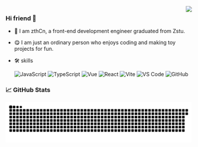 <img align="right" src="https://github-readme-stats.vercel.app/api?username=ZTH520&show_icons=true&icon_color=CE1D2D&text_color=718096&bg_color=ffffff&hide_title=true" /> 

### Hi friend 👋


- 🔭  I am zthCn, a front-end development engineer graduated from Zstu.
- 😋  I am just an ordinary person who enjoys coding and making toy projects for fun.
- 🛠️ skills

    ![JavaScript](https://img.shields.io/badge/-Javascript-black?style=plastic&logo=javascript)
    ![TypeScript](https://img.shields.io/badge/-Typescript-5cadff?style=plastic&logo=typescript)
    ![Vue](https://img.shields.io/badge/-Vue-42b883?style=plastic&logo=vue.js)
    ![React](https://img.shields.io/badge/-React-3b2e5a?style=plastic&logo=react)
    ![Vite](https://img.shields.io/badge/-Vite-bd34fe?style=plastic&logo=vite)
    ![VS Code](https://img.shields.io/badge/-VS%20Code-007ACC?style=plastic&logo=visual-studio-code)
    ![GitHub](https://img.shields.io/badge/-GitHub-181717?style=plastic&logo=github)

### 📈 GitHub Stats

<picture>
  <source media="(prefers-color-scheme: dark)" srcset="https://raw.githubusercontent.com/ZTH520/zthCN/output/github-contribution-grid-snake-dark.svg">
  <source media="(prefers-color-scheme: light)" srcset="https://raw.githubusercontent.com/ZTH520/zthCN/output/github-contribution-grid-snake.svg">
  <img alt="github contribution grid snake animation" src="https://raw.githubusercontent.com/ZTH520/zthCN/output/github-contribution-grid-snake.svg">
</picture>